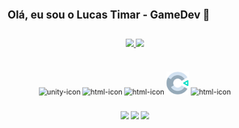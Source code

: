 ## Olá, eu sou o Lucas Timar - GameDev 👾


<br>
  <div align="center" style="display: inline_block">
  <a href="https://github.com/lntimar">
  <img height="180" src="https://github-readme-stats.vercel.app/api?username=lntimar&count_private=true&show_icons=true&include_all_commits=false&theme=tokyonight" />
    
  <img height="160" src="https://github-readme-stats.vercel.app/api/top-langs/?username=lntimar&layout=compact&theme=tokyonight" />
  </a>
  </div>


##


<div align="center" style="display: inline_block"><br>
   <img alt="unity-icon" width="50" height="50" src="https://files.rubixdev.de/logos/unity.svg"/>
   <img alt="html-icon" width="50" heigth="50" src="https://cdn.jsdelivr.net/gh/devicons/devicon/icons/csharp/csharp-original.svg" />
   <img alt="html-icon" width="50" heigth="50" src="https://cdn.jsdelivr.net/gh/devicons/devicon/icons/python/python-original.svg" />
   <img alt="construct-icon" width="45" height="45" src="construct_logo.png"/>
   <img alt="html-icon" width="50" heigth="50" src="https://raw.githubusercontent.com/PapirusDevelopmentTeam/papirus-icon-theme/19475c09dd8a552147b1a959589e04a81fded946/Papirus/64x64/apps/renpy.svg" />
</div>

##

<div align= "center"> 
  <a href="https://lucasnt.itch.io/" target="_blank"><img src="https://img.shields.io/badge/Itch.io-FA5C5C?style=for-the-badge&logo=itchdotio&logoColor=white"></a>
  <a href="https://www.linkedin.com/in/lucas-nt" target="_blank"><img src="https://img.shields.io/badge/-LinkedIn-%230077B5?style=for-the-badge&logo=linkedin&logoColor=white" target="_blank"></a>
  <a href = "mailto:nevestimar@gmail.com"><img src="https://img.shields.io/badge/-Gmail-%23333?style=for-the-badge&logo=gmail&logoColor=white" target="_blank"></a>
  
</div>


<!--
Here are some ideas to get you started:

- 🔭 I’m currently working on ...
- 🌱 I’m currently learning ...
- 👯 I’m looking to collaborate on ...
- 🤔 I’m looking for help with ...
- 💬 Ask me about ...
- 📫 How to reach me: ...
- 😄 Pronouns: ...
- ⚡ Fun fact: ...
-->
